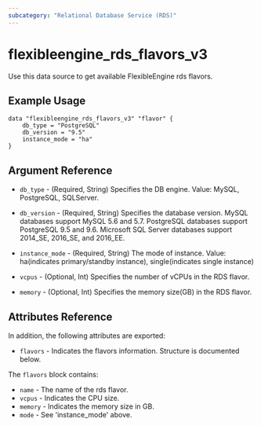 ```yaml
---
subcategory: "Relational Database Service (RDS)"
---
```


# flexibleengine_rds_flavors_v3

Use this data source to get available FlexibleEngine rds flavors.

## Example Usage

```hcl
data "flexibleengine_rds_flavors_v3" "flavor" {
    db_type = "PostgreSQL"
    db_version = "9.5"
    instance_mode = "ha"
}
```

## Argument Reference

* `db_type` - (Required, String) Specifies the DB engine. Value: MySQL, PostgreSQL, SQLServer.

* `db_version` - (Required, String) Specifies the database version. MySQL databases support MySQL 5.6
  and 5.7. PostgreSQL databases support PostgreSQL 9.5 and 9.6. Microsoft SQL Server databases support
  2014_SE, 2016_SE, and 2016_EE.

* `instance_mode` - (Required, String) The mode of instance. Value: ha(indicates primary/standby instance), single(indicates single instance)

* `vcpus` - (Optional, Int) Specifies the number of vCPUs in the RDS flavor.

* `memory` - (Optional, Int) Specifies the memory size(GB) in the RDS flavor.

## Attributes Reference

In addition, the following attributes are exported:

* `flavors` - Indicates the flavors information. Structure is documented below.

The `flavors` block contains:

* `name` - The name of the rds flavor.
* `vcpus` - Indicates the CPU size.
* `memory` - Indicates the memory size in GB.
* `mode` - See 'instance_mode' above.
